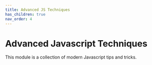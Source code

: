 ```yaml
---
title: Advanced JS Techniques
has_children: true
nav_order: 4
---
```


# Advanced Javascript Techniques

This module is a collection of modern Javascript tips and tricks.
